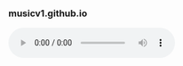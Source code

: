 ### musicv1.github.io






<audio controls>
<source src="" type="audio/mpeg">
</audio>
  











